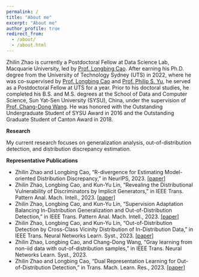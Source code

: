```yaml
---
permalink: /
title: "About me"
excerpt: "About me"
author_profile: true
redirect_from: 
  - /about/
  - /about.html
---
```


Zhilin Zhao is currently a Postdoctoral Fellow at Data Science Lab, Macquarie University, led by [Prof. Longbing Cao](https://datasciences.org/cao/). After earning his Ph.D. degree from the University of Technology Sydney (UTS) in 2022, where he was co-supervised by [Prof. Longbing Cao](https://datasciences.org/cao/) and [Prof. Philip S. Yu](https://www.cs.uic.edu/~psyu/), he served as a Postdoctoral Fellow at UTS for a year. Prior to his doctoral studies, he completed his B.S. and M.S. degrees at the School of Data and Computer Science, Sun Yat-Sen University (SYSU), China, under the supervision of [Prof. Chang-Dong Wang](https://www.scholat.com/changdongwang.cn). He was honored with the Outstanding Undergraduate Student of SYSU Award in 2016 and the Outstanding Graduate Student of Canton Award in 2018.


**Research**

My current research focuses on generalization analysis, out-of-distribution detection, and distribution discrepancy estimation.

**Representative Publications**
* Zhilin Zhao and Longbing Cao, “R-divergence for Estimating Model-oriented Distribution Discrepancy,” in NeurIPS, 2023. [[paper]](https://arxiv.org/abs/2310.01109)
* Zhilin Zhao, Longbing Cao, and Kun-Yu Lin, “Revealing the Distributional Vulnerability of Discriminators by Implicit Generators,” in IEEE Trans. Pattern Anal. Mach. Intell., 2023. [[paper]](https://ieeexplore.ieee.org/document/9987694/)
* Zhilin Zhao, Longbing Cao, and Kun-Yu Lin,  “Supervision Adaptation Balancing In-Distribution Generalization and Out-of-Distribution Detection,” in IEEE Trans. Pattern Anal. Mach. Intell., 2023. [[paper]](https://ieeexplore.ieee.org/document/10271740)
* Zhilin Zhao, Longbing Cao, and Kun-Yu Lin,  “Out-of-Distribution Detection by Cross-Class Vicinity Distribution of In-Distribution Data,” in IEEE Trans. Neural Networks Learn. Syst., 2023. [[paper]](https://ieeexplore.ieee.org/document/10136820)
* Zhilin Zhao, Longbing Cao, and Chang-Dong Wang,  “Gray learning from non-iid data with out-of-distribution samples,” in IEEE Trans. Neural Networks Learn. Syst., 2023. 
* Zhilin Zhao and Longbing Cao, “Dual Representation Learning for Out-of-Distribution Detection,” in Trans. Mach. Learn. Res., 2023. [[paper]](https://openreview.net/forum?id=PHAr3q49h6)


